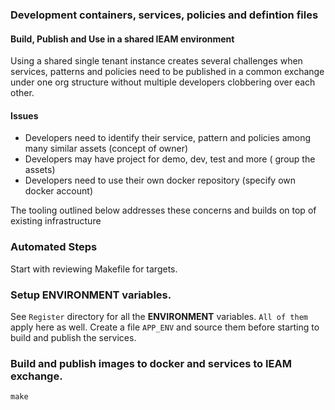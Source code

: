### Development containers, services, policies and defintion files

#### Build, Publish and Use in a shared IEAM environment

Using a shared single tenant instance creates several challenges when services, patterns and policies need to be published in a common exchange under one org structure without multiple developers clobbering over each other.

#### Issues

- Developers need to identify their service, pattern and policies among many similar assets (concept of owner)
- Developers may have project for demo, dev, test and more ( group the assets)
- Developers need to use their own docker repository (specify own docker account)

The tooling outlined below addresses these concerns and builds on top of existing infrastructure

### Automated Steps

Start with reviewing Makefile for targets.

### Setup ENVIRONMENT variables.
See `Register` directory for all the **ENVIRONMENT** variables. `All of them` apply here as well. Create a file `APP_ENV` and source them before starting to build and publish the services.  

### Build and publish images to docker and services to IEAM exchange.

    make


